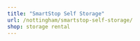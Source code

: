 ```yaml
---
title: "SmartStop Self Storage"
url: /nottingham/smartstop-self-storage/
shop: storage rental
---
```

